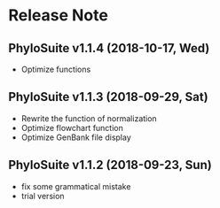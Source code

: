 # Release Note

## PhyloSuite v1.1.4 (2018-10-17, Wed)
+ Optimize functions

## PhyloSuite v1.1.3 (2018-09-29, Sat)
+ Rewrite the function of normalization
+ Optimize flowchart function
+ Optimize GenBank file display

## PhyloSuite v1.1.2 (2018-09-23, Sun)
+ fix some grammatical mistake 
+ trial version

